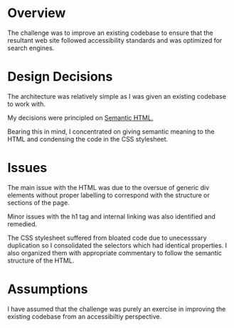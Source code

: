 # Overview 

The challenge was to improve an existing codebase to ensure that the resultant web site followed accessibility standards and was optimized for search engines. 

# Design Decisions 

The architecture was relatively simple as I was given an existing codebase to work with. 

My decisions were principled on [Semantic HTML.](https://developer.mozilla.org/en-US/docs/Learn/Accessibility/What_is_accessibility)

Bearing this in mind, I concentrated on giving semantic meaning to the HTML and condensing the code in the CSS stylesheet. 

# Issues 

The main issue with the HTML was due to the oversue of generic div elements without proper labelling to correspond with the structure or sections of the page. 

Minor issues with the h1 tag and internal linking was also identified and remedied. 

The CSS stylesheet suffered from bloated code due to unecesssary duplication so I consolidated the selectors which had identical properties. I also organized them with appropriate commentary to follow the semantic structure of the HTML.

# Assumptions 

I have assumed that the challenge was purely an exercise in improving the existing codebase from an accessibiltiy perspective. 
